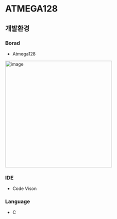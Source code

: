 # ATMEGA128

## 개발환경

### Borad
- Atmega128
<img width="341" alt="image" src="https://user-images.githubusercontent.com/50127167/215126228-2ac68604-b241-4eda-b037-fd3c7aaa3bfa.png">

### IDE
- Code Vison

### Language
- C
